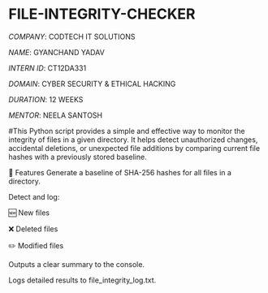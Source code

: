 # FILE-INTEGRITY-CHECKER

*COMPANY*: CODTECH IT SOLUTIONS

*NAME*: GYANCHAND YADAV

*INTERN ID*: CT12DA331

*DOMAIN*:  CYBER SECURITY & ETHICAL HACKING

*DURATION*: 12 WEEKS

*MENTOR*: NEELA SANTOSH

#This Python script provides a simple and effective way to monitor the integrity of files in a given directory. It helps detect unauthorized changes, accidental deletions, or unexpected file additions by comparing current file hashes with a previously stored baseline.

📌 Features
Generate a baseline of SHA-256 hashes for all files in a directory.

Detect and log:

🆕 New files

❌ Deleted files

✏️ Modified files

Outputs a clear summary to the console.

Logs detailed results to file_integrity_log.txt.
